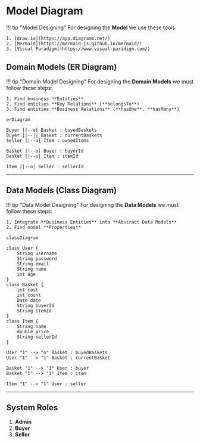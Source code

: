 # Model Diagram

<!--prettier-ignore-->
!!! tip "Model Designing"
    For designing the **Model** we use these tools:

    1. [draw.io](https://app.diagrams.net/)
    2. [Mermaid](https://mermaid-js.github.io/mermaid/)
    3. [Visual Paradigm](https://www.visual-paradigm.com/)

## Domain Models (ER Diagram)

<!--prettier-ignore-->
!!! tip "Domain Model Designing"
    For designing the **Domain Models** we must follow these steps:

    1. Find business **Entities**
    2. Find entities **Key Relations** (**belongsTo**)
    3. Find entities **Business Relations** (**hasOne**, **hasMany**)

```mermaid
erDiagram

Buyer ||--o{ Basket : buyedBaskets
Buyer ||--|| Basket : currentBaskets
Seller ||--o{ Item : ownedItems

Basket ||--o| Buyer : buyerId
Basket ||--o| Item : itemId

Item ||--o| Seller : sellerId
```

---

## Data Models (Class Diagram)

<!--prettier-ignore-->
!!! tip "Data Model Designing"
    For designing the **Data Models** we must follow these steps:

    1. Integrate **Business Entities** into **Abstract Data Models**
    2. Find model **Properties**

```mermaid
classDiagram

class User {
    String username
    String password
    String email
    String name
    int age
}
class Basket {
    int cost
    int count
    Date date
    String buyerId
    String itemId
}
class Item {
    String name
    double price
    String sellerId
}

User "1" --> "n" Basket : buyedBaskets
User "1" --> "1" Basket : currentBasket

Basket "1" --> "1" User : buyer
Basket "1" --> "1" Item : item

Item "1" --> "1" User : seller
```

---

## System Roles

1. **Admin**
2. **Buyer**
3. **Seller**
